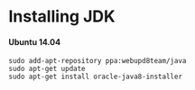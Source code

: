 # Installing JDK

#### Ubuntu 14.04

```
sudo add-apt-repository ppa:webupd8team/java
sudo apt-get update
sudo apt-get install oracle-java8-installer
```

